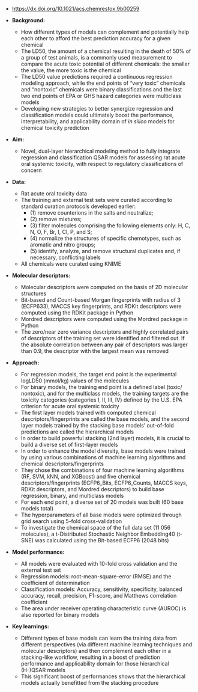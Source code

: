 * https://dx.doi.org/10.1021/acs.chemrestox.9b00259

* **Background:**
  * How different types of models can complement and potentially help each other to afford the best prediction accuracy for a given chemical
  * The LD50, the amount of a chemical resulting in the death of 50% of a group of test animals, is a commonly used measurement to compare the acute toxic potential of different chemicals: the smaller the value, the more toxic is the chemical
  * The LD50 value predictions required a continuous regression modeling approach, while the end points of “very toxic” chemicals and “nontoxic” chemicals were binary classifications and the last two end points of EPA or GHS hazard categories were multiclass models
  * Developing new strategies to better synergize regression and classification models could ultimately boost the performance, interpretability, and applicability domain of *in silico* models for chemical toxicity prediction

* **Aim:**
  * Novel, dual-layer hierarchical modeling method to fully integrate regression and classification QSAR models for assessing rat acute oral systemic toxicity, with respect to regulatory classifications of concern

* **Data:**
  * Rat acute oral toxicity data
  * The training and external test sets were curated according to standard curation protocols developed earlier: 
    * (1) remove counterions in the salts and neutralize; 
    * (2) remove mixtures; 
    * (3) filter molecules comprising the following elements only: H, C, N, O, F, Br, I, Cl, P, and S; 
    * (4) normalize the structures of specific chemotypes, such as aromatic and nitro groups;
    * (5) identify, analyze, and remove structural duplicates and, if necessary, conflicting labels
  * All chemicals were curated using KNIME

* **Molecular descriptors:**
  * Molecular descriptors were computed on the basis of 2D molecular structures
  * Bit-based and Count-based Morgan fingerprints with radius of 3 (ECFP633), MACCS key fingerprints, and RDKit descriptors were computed using the RDKit package in Python
  * Mordred descriptors were computed using the Mordred package in Python
  * The zero/near zero variance descriptors and highly correlated pairs of descriptors of the training set were identified and filtered out. If the absolute correlation between any pair of descriptors was larger than 0.9, the descriptor with the largest mean was removed

* **Approach:**
  * For regression models, the target end point is the experimental logLD50 (mmol/kg) values of the molecules
  * For binary models, the training end point is a defined label (toxic/ nontoxic), and for the multiclass models, the training targets are the toxicity categories (categories I, II, III, IV) defined by the U.S. EPA criterion for acute oral systemic toxicity
  * The first layer models trained with computed chemical descriptors/fingerprints are called the base models, and the second layer models trained by the stacking base models’ out-of-fold predictions are called the hierarchical models
  * In order to build powerful stacking (2nd layer) models, it is crucial to build a diverse set of first-layer models
  * In order to enhance the model diversity, base models were trained by using various combinations of machine learning algorithms and chemical descriptors/fingerprints
  * They chose the combinations of four machine learning algorithms (RF, SVM, kNN, and XGBoost) and five chemical descriptors/fingerprints (ECFP6_Bits, ECFP6_Counts, MACCS keys, RDKit descriptors, and Mordred descriptors) to build base regression, binary, and multiclass models
  * For each end point, a diverse set of 20 models was built (60 base models total)
  * The hyperparameters of all base models were optimized through grid search using 5-fold cross-validation
  * To investigate the chemical space of the full data set (11 056 molecules), a t-Distributed Stochastic Neighbor Embedding40 (t-SNE) was calculated using the Bit-based ECFP6 (2048 bits)

* **Model performance:**
  * All models were evaluated with 10-fold cross validation and the external test set
  * Regression models: root-mean-square-error (RMSE) and the coefficient of determination
  * Classification models: Accuracy, sensitivity, specificity, balanced accuracy, recall, precision, F1-score, and Matthews correlation coefficient
  * The area under receiver operating characteristic curve (AUROC) is also reported for binary models

* **Key learnings:**
  * Different types of base models can learn the training data from different perspectives (via different machine learning techniques and molecular descriptors) and then complement each other in a stacking-like workflow, resulting in a boost of prediction performance and applicability domain for those hierarchical (H-)QSAR models
  * This significant boost of performances shows that the hierarchical models actually benefitted from the stacking procedure
